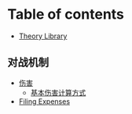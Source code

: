 # Table of contents

* [Theory Library](README.md)

## 对战机制 <a href="#combat-mechanics" id="combat-mechanics"></a>

* [伤害](combat-mechanics/damage/README.md)
  * [基本伤害计算方式](combat-mechanics/damage/general-damage-formula.md)
* [Filing Expenses](combat-mechanics/filing-expenses.md)
